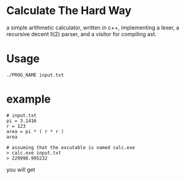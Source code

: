 # Calculate The Hard Way

a simple arithmetic calculator, written in c++, implementing a lexer, a recursive decent ll(2) parser, and a visitor for compiling ast.

# Usage

```
./PROG_NAME input.txt
```

# example

```
# input.txt
pi = 3.1416
r = 123
area = pi * ( r * r )
area
```

```
# assuming that the excutable is named calc.exe
> calc.exe input.txt
> 229998.995232
```

you will get

